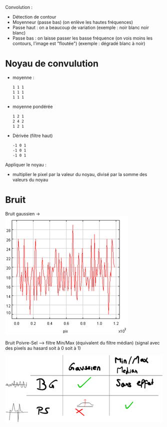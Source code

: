 Convolution : 
- Détection de contour
- Moyenneur (passe bas) (on enlève les hautes fréquences)
- Passe haut : on a beaucoup de variation (exemple : noir blanc noir blanc)
- Passe bas : on laisse passer les basse fréquence (on vois moins les contours, l'image est "floutée") (exemple : dégradé blanc à noir)

# Noyau de convulution
- moyenne :
  ```
  1 1 1
  1 1 1
  1 1 1
  ```
- moyenne pondérée
    ```
    1 2 1
    2 4 2
    1 2 1
    ```

- Dérivée (filtre haut)
  ```
  -1 0 1
  -1 0 1
  -1 0 1
  ```
Appliquer le noyau :
- multiplier le pixel par la valeur du noyau, divisé par la somme des valeurs du noyau


# Bruit

Bruit gaussien ->
![](Screen/2022-11-14-13-27-26.png)

Bruit Poivre-Sel --> filtre Min/Max (équivalent du filtre médian)
(signal avec des pixels au hasard soit à 0 soit à 1)

![](Export/Bruit-Filtre.drawio.svg)